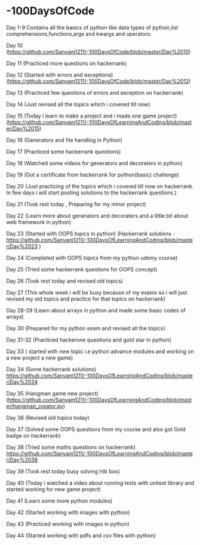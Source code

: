 # -100DaysOfCode

Day 1-9 
Contains all the basics of python like data types of python,list comprehensions,functions,args and kwargs and operators.

Day 10 (https://github.com/Sanyam1211/-100DaysOfCode/blob/master/Day%2010)

Day 11 (Practiced more questions on hackerrank)

Day 12 (Started with errors and exceptions) 
(https://github.com/Sanyam1211/-100DaysOfCode/blob/master/Day%2012)

Day 13 (Practiced few questions of errors and exception on hackerrank)

Day 14  (Just revised all the topics which i covered till now)

Day 15  (Today i learn to make a project and i made one game project)
         (https://github.com/Sanyam1211/-100DaysOfLearningAndCoding/blob/master/Day%2015)

Day 16 (Generators and file handling in Python)

Day 17 (Practiced some hackerrank questions)

Day 18 (Watched some videos for generators and decoraters in python)

Day 19 (Got a certificate from hackerrank for python(basic) challenge)

Day 20 (Just practicing of the topics which i covered till now on hackerrank.
        In few days i will start posting solutions to the hackerrank questions.)
     
Day 21 (Took rest today , Preparing for my minor project)

Day 22 (Learn more about generators and decoraters and a little bit about web framework in python)

Day 23 (Started with OOPS topics in python)
        (Hackerrank solutions - https://github.com/Sanyam1211/-100DaysOfLearningAndCoding/blob/master/Day%2023 )
        
Day 24 (Completed with OOPS topics from my python udemy course)

Day 25 (Tried some hackerrank questions for OOPS concept)

Day 26 (Took rest today and revised old topics)

Day 27 (This whole week i will be busy because of my exams so i will just revised my old topics and practice for that topics on hackerrank)

Day 28-29 (Learn about arrays in python and made some basic codes of arrays)

Day 30  (Prepared for my python exam and revised all the topics)

Day 31-32 (Practiced hackerone questions and gold star in python)

Day 33 ( started with new topic i.e python advance modules and working on a new project a new game)

Day 34 (Some hackerrank solutions)
https://github.com/Sanyam1211/-100DaysOfLearningAndCoding/blob/master/Day%2034

Day 35 (Hangman game new project)(https://github.com/Sanyam1211/-100DaysOfLearningAndCoding/blob/master/hangman_creator.py)

Day 36 (Revised old topics today)

Day 37 (Solved some OOPS questions from my course and also got Gold badge on hackerrank)
 
Day 38 (Tried some maths questions on hackerrank)
https://github.com/Sanyam1211/-100DaysOfLearningAndCoding/blob/master/Day%2038

Day 39 (Took rest today busy solving htb box)

Day 40 (Today i watched a video about running tests with unitest library and started working for new game project)

Day 41 (Learn some more python modules)

Day 42 (Started working with images with python)

Day 43 (Practiced working with images in python)

Day 44 (Started working with pdfs and csv files with python)
